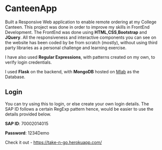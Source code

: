 # CanteenApp

Built a Responsive Web application to enable remote ordering at my College Canteen. This project was done in order to improve my skills in FrontEnd Development.
The FrontEnd was done using **HTML**,**CSS**,**Bootstrap** and **JQuery**. All the responsiveness and interactive components you can see on the website has been coded by be from scratch (mostly), without using third party libraries as a personal challenge and learning exercise.

I have also used **Regular Expressions**, with patterns created on my own, to verify login credentials.

I used **Flask** on the backend, with **MongoDB** hosted on [Mlab](https://mlab.com/home) as the Database.

## Login
You can try using this to login, or else create your own login details. The SAP ID follows a certain RegExp pattern hence, would be easier to use the details provided below.

**SAP ID**: 70002014015

**Password**: 1234Demo

Check it out - https://take-n-go.herokuapp.com/



